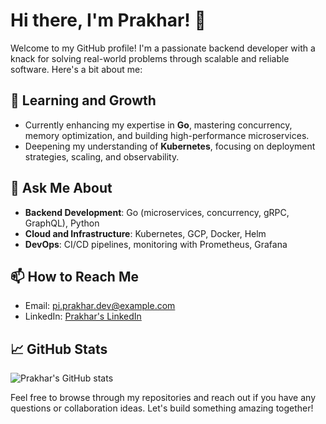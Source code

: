 # Hi there, I'm Prakhar! 🖖

Welcome to my GitHub profile! I'm a passionate backend developer with a knack for solving real-world problems through scalable and reliable software. Here's a bit about me:

## 🌱 Learning and Growth
- Currently enhancing my expertise in **Go**, mastering concurrency, memory optimization, and building high-performance microservices.  
- Deepening my understanding of **Kubernetes**, focusing on deployment strategies, scaling, and observability.  

## 💬 Ask Me About
- **Backend Development**: Go (microservices, concurrency, gRPC, GraphQL), Python  
- **Cloud and Infrastructure**: Kubernetes, GCP, Docker, Helm  
- **DevOps**: CI/CD pipelines, monitoring with Prometheus, Grafana  

## 📫 How to Reach Me
- Email: pi.prakhar.dev@example.com
- LinkedIn: [Prakhar's LinkedIn](https://www.linkedin.com/in/pi-prakhar)

## 📈 GitHub Stats
![Prakhar's GitHub stats](https://github-readme-stats.vercel.app/api?username=pi-prakhar&show_icons=true&theme=radical)

Feel free to browse through my repositories and reach out if you have any questions or collaboration ideas. Let's build something amazing together!
